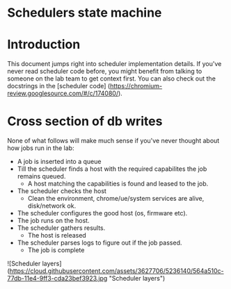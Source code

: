 Schedulers state machine
========================

# Introduction

This document jumps right into scheduler implementation details. If you've never
read scheduler code before, you might benefit from talking to someone on the lab
team to get context first. You can also check out the docstrings in the 
[scheduler code] (https://chromium-review.googlesource.com/#/c/174080/).

# Cross section of db writes

None of what follows will make much sense if you've never thought about how jobs run 
in the lab:
* A job is inserted into a queue
* Till the scheduler finds a host with the required capabilites the job remains queued.
  * A host matching the capabilities is found and leased to the job.
* The scheduler checks the host 
  * Clean the environment, chrome/ue/system services are alive, disk/network ok.
* The scheduler configures the good host (os, firmware etc).
* The job runs on the host.
* The scheduler gathers results.
  * The host is released
* The scheduler parses logs to figure out if the job passed.
  * The job is complete
 
![Scheduler layers] (https://cloud.githubusercontent.com/assets/3627706/5236140/564a510c-77db-11e4-9ff3-cda23bef3923.jpg "Scheduler layers")


